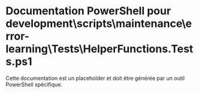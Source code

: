 # Documentation PowerShell pour development\scripts\maintenance\error-learning\Tests\HelperFunctions.Tests.ps1

Cette documentation est un placeholder et doit être générée par un outil PowerShell spécifique.
